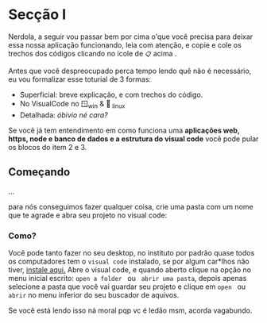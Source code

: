 # Secção I
Nerdola, a seguir vou passar bem por cima o'que você precisa para deixar essa nossa aplicação funcionando, leia com atenção, e copie e cole os trechos dos códigos clicando no ícole de `📋` acima .

Antes que você despreocupado perca tempo lendo quê não é necessário, eu vou formalizar esse toturial de 3 formas:
- Superficial: breve explicação, e com trechos do código.
- No VisualCode no 🪟<sub>win</sub> & 🐧<sub> linux</sub>
- Detalhada: *óbivio né cara?*

Se você já tem entendimento em como funciona uma **aplicações web, https, node e banco de dados e a estrutura do visual code** você pode pular os blocos do item 2 e 3.

## Começando

...

para nós conseguimos fazer qualquer coisa, crie uma pasta com um nome que te agrade e abra seu projeto no visual code:

### Como?
 Você pode tanto fazer no seu desktop, no instituto por padrão quase todos os computadores tem o `visual code` instalado, se por algum car*lhos não tiver, [instale aqui.](https://code.visualstudio.com/) Abre o visual code, e quando aberto clique na opção no menu inicial escrito: `open a folder ` ou ` abrir uma pasta`, depois apenas selecione a pasta que você vai guardar seu projeto e clique em `open ` ou ` abrir` no menu inferior do seu buscador de aquivos.
 
Se você está lendo isso ná moral pqp vc é ledão msm, acorda vagabundo.